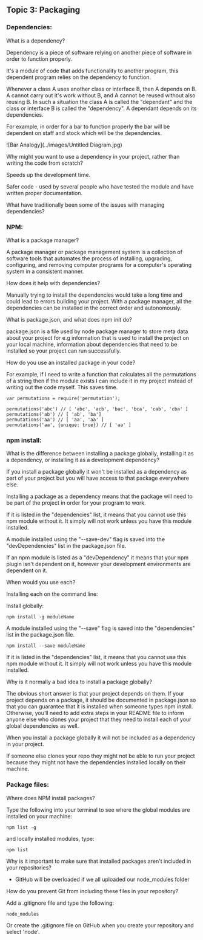 ## Topic 3: Packaging

### Dependencies:

What is a dependency?

Dependency is a piece of software relying on another piece of software in order to function properly.

It's a module of code that adds functionality to another program, this dependent program relies on the dependency to function.

Whenever a class A uses another class or interface B, then A depends on B. A cannot carry out it's work without B, and A cannot be reused without also reusing B. In such a situation the class A is called the "dependant" and the class or interface B is called the "dependency". A dependant depends on its dependencies.

For example, in order for a bar to function properly the bar will be dependent on staff and stock which will be the dependencies.

![Bar Analogy](../images/Untitled Diagram.jpg)

Why might you want to use a dependency in your project, rather than writing the code from scratch?

Speeds up the development time.

Safer code - used by several people who have tested the module and have written proper documentation.

What have traditionally been some of the issues with managing dependencies?


### NPM:

What is a package manager?

A package manager or package management system is a collection of software tools that automates the process of installing, upgrading, configuring, and removing computer programs for a computer's operating system in a consistent manner.

How does it help with dependencies?

Manually trying to install the dependencies would take a long time and could lead to errors building your project. With a package manager, all the dependencies can be installed in the correct order and autonomously.


What is package.json, and what does npm init do?

package.json is a file used by node package manager to store meta data about your project for e.g information that is used to install the project on your local machine, information about dependencies that need to be installed so your project can run successfully.


How do you use an installed package in your code?

For example, if I need to write a function that calculates all the permutations of a string then if the module exists I can include it in my project instead of writing out the code myself. This saves time.


```
var permutations = require('permutation');

permutations('abc') // [ 'abc', 'acb', 'bac', 'bca', 'cab', 'cba' ]
permutations('ab') // [ 'ab', 'ba']
permutations('aa') // [ 'aa', 'aa' ]
permutations('aa', {unique: true}) // [ 'aa' ]
```

### npm install:

What is the difference between installing a package globally, installing it as a dependency, or installing it as a development dependency?

If you install a package globally it won't be installed as a dependency as part of your project but you will have access to that package everywhere else.

Installing a package as a dependency means that the package will need to be part of the project in order for your program to work.

If it is listed in the "dependencies" list, it means that you cannot use this npm module without it. It simply will not work unless you have this module installed.


A module installed using the "--save-dev" flag is saved into the "devDependencies" list in the package.json file.

If an npm module is listed as a "devDependency" it means that your npm plugin isn't dependent on it, however your development environments are dependent on it.

When would you use each?

Installing each on the command line:

Install globally:

```
npm install -g moduleName

```

A module installed using the "--save" flag is saved into the "dependencies" list in the package.json file.

```
npm install --save moduleName
```

If it is listed in the "dependencies" list, it means that you cannot use this npm module without it. It simply will not work unless you have this module installed.


Why is it normally a bad idea to install a package globally?

The obvious short answer is that your project depends on them. If your project depends on a package, it should be documented in package.json so that you can guarantee that it is installed when someone types npm install. Otherwise, you’ll need to add extra steps in your README file to inform anyone else who clones your project that they need to install each of your global dependencies as well.

When you install a package globally it will not be included as a dependency in your project.

If someone else clones your repo they might not be able to run your project because they might not have the dependencies installed locally on their machine.

### Package files:

Where does NPM install packages?

Type the following into your terminal to see where the global modules are installed on your machine:

```
npm list -g
```

and locally installed modules, type:

```
npm list
```

Why is it important to make sure that installed packages aren't included in your repositories?

- GitHub will be overloaded if we all uploaded our node_modules folder


How do you prevent Git from including these files in your repository?

Add a .gitignore file and type the following:

```
node_modules
```

Or create the .gitignore file on GitHub when you create your repository and select 'node'.
